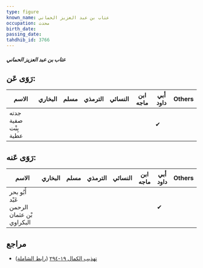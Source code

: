 ```yaml
---
type: figure
known_name: عتاب بن عبد العزيز الحماني
occupation: محدث
birth_date:
passing_date:
tahdhib_id: 3766
---
```

##### عتاب بن عبد العزيز الحماني

## رَوَى عَن:
| الاسم                | البخاري | مسلم | الترمذي | النسائي | ابن ماجه | أبي داود | Others |
| -------------------- | ------- | ---- | ------- | ------- | -------- | -------- | ------ |
| جدته صفية بِنْت عطية |         |      |         |         |          | ✔        |        |
## رَوَى عَنه:
| الاسم                                     | البخاري | مسلم | الترمذي | النسائي | ابن ماجه | أبي داود | Others |
| ----------------------------------------- | ------- | ---- | ------- | ------- | -------- | -------- | ------ |
| أَبُو بحر عَبْد الرحمن بْن عثمان البكراوي |         |      |         |         |          | ✔        |        |
## مراجع
- [تهذيب الكمال ١٩-٢٩٤](obsidian://open?vault=Tahdhib-al-Kamal&file=Figures/٣٧٦٦-عتاب%20بن%20عبد%20العزيز%20الحماني) ([رابط الشاملة](https://shamela.ws/book/3722/9868))